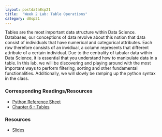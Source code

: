 ```yaml
---
layout: postdata8sp21
title:  "Week 2 Lab: Table Operations"
category: d8sp21
---
```


Tables are the most important data structure within Data Science. Databases, our conceptions of data revolve about this notion that data consist of individuals that have numerical and categorical attributes. Each row therefore consists of an invidiual, a column represents that different attribute of a certain individual. Due to the centrality of tabular data within Data Science, it is essential that you understand how to manipulate data in a table. In this lab, we will be discovering and playing around with the most important ways to perform filtering, sorting and other fundamental functionalities. Additionally, we will slowly be ramping up the python syntax in the class.

### Corresponding Readings/Resources

- [Python Reference Sheet](http://data8.org/sp21/python-reference.html)
- [Chapter 6 - Tables](https://www.inferentialthinking.com/chapters/06/Tables.html)

### Resources

- [Slides](/assets/docs/d8-sp21-lab02.pdf)
